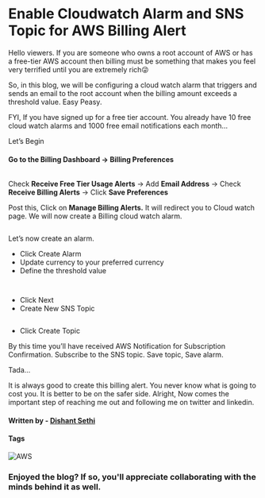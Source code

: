# Enable Cloudwatch Alarm and SNS Topic for AWS Billing Alert

Hello viewers. If you are someone who owns a root account of AWS or has a free-tier AWS account then billing must be something that makes you feel very terrified until you are extremely rich😜

So, in this blog, we will be configuring a cloud watch alarm that triggers and sends an email to the root account when the billing amount exceeds a threshold value. Easy Peasy.

FYI, If you have signed up for a free tier account. You already have 10 free cloud watch alarms and 1000 free email notifications each month…

Let’s Begin

#### Go to the Billing Dashboard -> Billing Preferences

<figure><img src="https://dishantsethi.files.wordpress.com/2022/01/screenshot-2022-01-26-at-10.37.16-pm.png" alt=""><figcaption></figcaption></figure>

Check **Receive Free Tier Usage Alerts** -> Add **Email Address** -> Check **Receive Billing Alerts** -> Click **Save Preferences**

Post this, Click on **Manage Billing Alerts.** It will redirect you to Cloud watch page. We will now create a Billing cloud watch alarm.

<figure><img src="https://dishantsethi.files.wordpress.com/2022/01/screenshot-2022-01-26-at-10.42.28-pm.png" alt=""><figcaption></figcaption></figure>

Let’s now create an alarm.

* Click Create Alarm
* Update currency to your preferred currency
* Define the threshold value

&#x20;

<figure><img src="https://dishantsethi.files.wordpress.com/2022/01/screenshot-2022-01-26-at-10.47.59-pm.png" alt=""><figcaption></figcaption></figure>

<figure><img src="https://dishantsethi.files.wordpress.com/2022/01/screenshot-2022-01-26-at-10.47.35-pm.png" alt=""><figcaption></figcaption></figure>

* Click Next
* Create New SNS Topic

<figure><img src="https://dishantsethi.files.wordpress.com/2022/01/screenshot-2022-01-26-at-10.49.23-pm.png" alt=""><figcaption></figcaption></figure>

* Click Create Topic

By this time you’ll have received AWS Notification for Subscription Confirmation. Subscribe to the SNS topic. Save topic, Save alarm.

Tada…

It is always good to create this billing alert. You never know what is going to cost you. It is better to be on the safer side. Alright, Now comes the important step of reaching me out and following me on twitter and linkedin.

#### Written by - [Dishant Sethi](https://linkedin.com/in/dishantsethi)

#### Tags

<a>
<img alt="AWS" src="https://img.shields.io/badge/AWS-8A2BE2" />
</a>

### Enjoyed the blog? If so, you'll appreciate collaborating with the minds behind it as well.
